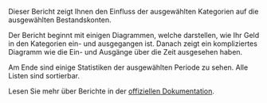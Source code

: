 Dieser Bericht zeigt Ihnen den Einfluss der ausgewählten Kategorien auf die ausgewählten Bestandskonten.

Der Bericht beginnt mit einigen Diagrammen, welche darstellen, wie Ihr Geld in den Kategorien ein- und ausgegangen ist. Danach zeigt ein kompliziertes Diagramm wie die Ein- und Ausgänge über die Zeit ausgesehen haben.

Am Ende sind einige Statistiken der ausgewählten Periode zu sehen. Alle Listen sind sortierbar.

Lesen Sie mehr über Berichte in der [offiziellen Dokumentation](https://docs.firefly-iii.org/advanced-concepts/reports).